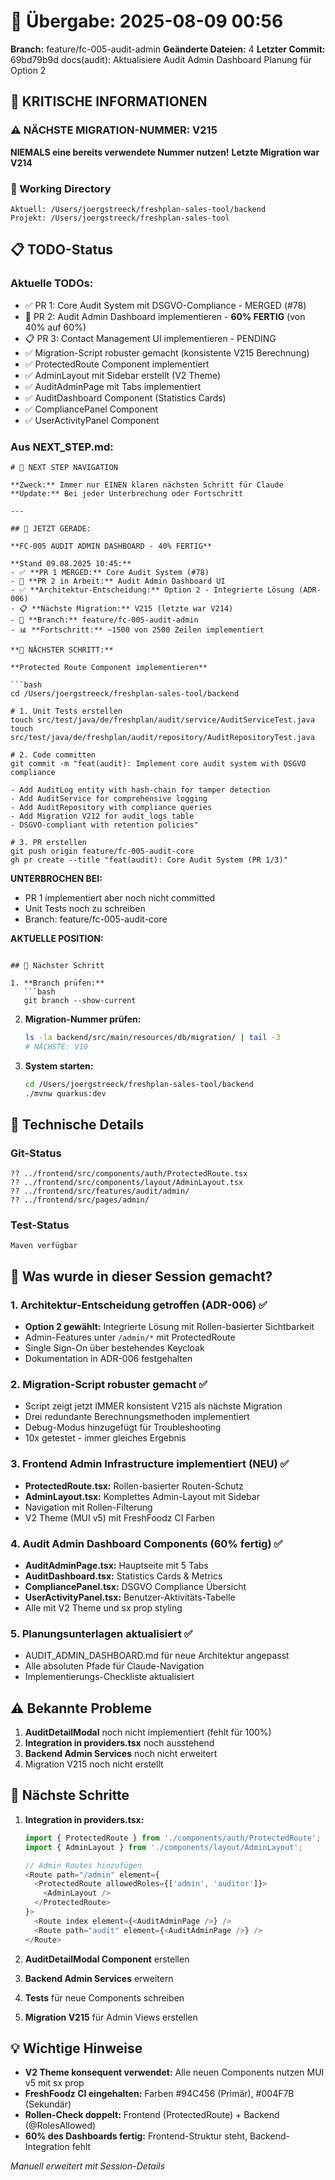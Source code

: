 # 🤝 Übergabe: 2025-08-09 00:56
**Branch:** feature/fc-005-audit-admin
**Geänderte Dateien:** 4
**Letzter Commit:** 69bd79b9d docs(audit): Aktualisiere Audit Admin Dashboard Planung für Option 2

## 🚨 KRITISCHE INFORMATIONEN

### ⚠️ NÄCHSTE MIGRATION-NUMMER: V215
**NIEMALS eine bereits verwendete Nummer nutzen!**
**Letzte Migration war V214**

### 📍 Working Directory
```
Aktuell: /Users/joergstreeck/freshplan-sales-tool/backend
Projekt: /Users/joergstreeck/freshplan-sales-tool
```

## 📋 TODO-Status

### Aktuelle TODOs:
- ✅ PR 1: Core Audit System mit DSGVO-Compliance - MERGED (#78)
- 🔄 PR 2: Audit Admin Dashboard implementieren - **60% FERTIG** (von 40% auf 60%)
- 📋 PR 3: Contact Management UI implementieren - PENDING
- ✅ Migration-Script robuster gemacht (konsistente V215 Berechnung)
- ✅ ProtectedRoute Component implementiert
- ✅ AdminLayout mit Sidebar erstellt (V2 Theme)
- ✅ AuditAdminPage mit Tabs implementiert
- ✅ AuditDashboard Component (Statistics Cards)
- ✅ CompliancePanel Component
- ✅ UserActivityPanel Component

### Aus NEXT_STEP.md:
```
# 🧭 NEXT STEP NAVIGATION

**Zweck:** Immer nur EINEN klaren nächsten Schritt für Claude
**Update:** Bei jeder Unterbrechung oder Fortschritt

---

## 🎯 JETZT GERADE:

**FC-005 AUDIT ADMIN DASHBOARD - 40% FERTIG**

**Stand 09.08.2025 10:45:**
- ✅ **PR 1 MERGED:** Core Audit System (#78)
- 🔄 **PR 2 in Arbeit:** Audit Admin Dashboard UI
- ✅ **Architektur-Entscheidung:** Option 2 - Integrierte Lösung (ADR-006)
- 📋 **Nächste Migration:** V215 (letzte war V214)
- 🌿 **Branch:** feature/fc-005-audit-admin
- 📊 **Fortschritt:** ~1500 von 2500 Zeilen implementiert

**🚀 NÄCHSTER SCHRITT:**

**Protected Route Component implementieren**

```bash
cd /Users/joergstreeck/freshplan-sales-tool/backend

# 1. Unit Tests erstellen
touch src/test/java/de/freshplan/audit/service/AuditServiceTest.java
touch src/test/java/de/freshplan/audit/repository/AuditRepositoryTest.java

# 2. Code committen
git commit -m "feat(audit): Implement core audit system with DSGVO compliance

- Add AuditLog entity with hash-chain for tamper detection
- Add AuditService for comprehensive logging
- Add AuditRepository with compliance queries
- Add Migration V212 for audit_logs table
- DSGVO-compliant with retention policies"

# 3. PR erstellen
git push origin feature/fc-005-audit-core
gh pr create --title "feat(audit): Core Audit System (PR 1/3)"
```

**UNTERBROCHEN BEI:**
- PR 1 implementiert aber noch nicht committed
- Unit Tests noch zu schreiben
- Branch: feature/fc-005-audit-core

**AKTUELLE POSITION:**
```

## 🎯 Nächster Schritt

1. **Branch prüfen:**
   ```bash
   git branch --show-current
   ```

2. **Migration-Nummer prüfen:**
   ```bash
   ls -la backend/src/main/resources/db/migration/ | tail -3
   # NÄCHSTE: V10
   ```

3. **System starten:**
   ```bash
   cd /Users/joergstreeck/freshplan-sales-tool/backend
   ./mvnw quarkus:dev
   ```

## 🔧 Technische Details

### Git-Status
```
?? ../frontend/src/components/auth/ProtectedRoute.tsx
?? ../frontend/src/components/layout/AdminLayout.tsx
?? ../frontend/src/features/audit/admin/
?? ../frontend/src/pages/admin/
```

### Test-Status
```
Maven verfügbar
```

## 🎯 Was wurde in dieser Session gemacht?

### 1. Architektur-Entscheidung getroffen (ADR-006) ✅
- **Option 2 gewählt:** Integrierte Lösung mit Rollen-basierter Sichtbarkeit
- Admin-Features unter `/admin/*` mit ProtectedRoute
- Single Sign-On über bestehendes Keycloak
- Dokumentation in ADR-006 festgehalten

### 2. Migration-Script robuster gemacht ✅
- Script zeigt jetzt IMMER konsistent V215 als nächste Migration
- Drei redundante Berechnungsmethoden implementiert
- Debug-Modus hinzugefügt für Troubleshooting
- 10x getestet - immer gleiches Ergebnis

### 3. Frontend Admin Infrastructure implementiert (NEU) ✅
- **ProtectedRoute.tsx:** Rollen-basierter Routen-Schutz
- **AdminLayout.tsx:** Komplettes Admin-Layout mit Sidebar
- Navigation mit Rollen-Filterung
- V2 Theme (MUI v5) mit FreshFoodz CI Farben

### 4. Audit Admin Dashboard Components (60% fertig) ✅
- **AuditAdminPage.tsx:** Hauptseite mit 5 Tabs
- **AuditDashboard.tsx:** Statistics Cards & Metrics
- **CompliancePanel.tsx:** DSGVO Compliance Übersicht
- **UserActivityPanel.tsx:** Benutzer-Aktivitäts-Tabelle
- Alle mit V2 Theme und sx prop styling

### 5. Planungsunterlagen aktualisiert ✅
- AUDIT_ADMIN_DASHBOARD.md für neue Architektur angepasst
- Alle absoluten Pfade für Claude-Navigation
- Implementierungs-Checkliste aktualisiert

## ⚠️ Bekannte Probleme

1. **AuditDetailModal** noch nicht implementiert (fehlt für 100%)
2. **Integration in providers.tsx** noch ausstehend
3. **Backend Admin Services** noch nicht erweitert
4. Migration V215 noch nicht erstellt

## 📝 Nächste Schritte

1. **Integration in providers.tsx:**
   ```typescript
   import { ProtectedRoute } from './components/auth/ProtectedRoute';
   import { AdminLayout } from './components/layout/AdminLayout';
   
   // Admin Routes hinzufügen
   <Route path="/admin" element={
     <ProtectedRoute allowedRoles={['admin', 'auditor']}>
       <AdminLayout />
     </ProtectedRoute>
   }>
     <Route index element={<AuditAdminPage />} />
     <Route path="audit" element={<AuditAdminPage />} />
   </Route>
   ```

2. **AuditDetailModal Component** erstellen
3. **Backend Admin Services** erweitern
4. **Tests** für neue Components schreiben
5. **Migration V215** für Admin Views erstellen

## 💡 Wichtige Hinweise

- **V2 Theme konsequent verwendet:** Alle neuen Components nutzen MUI v5 mit sx prop
- **FreshFoodz CI eingehalten:** Farben #94C456 (Primär), #004F7B (Sekundär)
- **Rollen-Check doppelt:** Frontend (ProtectedRoute) + Backend (@RolesAllowed)
- **60% des Dashboards fertig:** Frontend-Struktur steht, Backend-Integration fehlt

_Manuell erweitert mit Session-Details_
